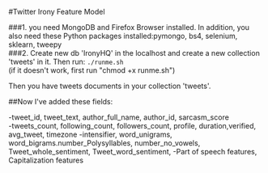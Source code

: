 #Twitter Irony Feature Model

###1. you need MongoDB and Firefox Browser installed. In addition, you also need these Python packages installed:pymongo, bs4, selenium, sklearn, tweepy  
###2. Create new db 'IronyHQ' in the localhost and create a new collection 'tweets' in it. Then run: 
```./runme.sh```      
(if it doesn't work, first run "chmod +x runme.sh") 

Then you have tweets documents in your collection 'tweets'.

##Now I've added these fields:

-tweet_id, tweet_text, author_full_name, author_id, sarcasm_score  
-tweets_count, following_count, followers_count, profile, duration,verified, avg_tweet, timezone
-intensifier, word_unigrams, word_bigrams.number_Polysyllables, number_no_vowels, Tweet_whole_sentiment, Tweet_word_sentiment, 
-Part of speech features, Capitalization features


